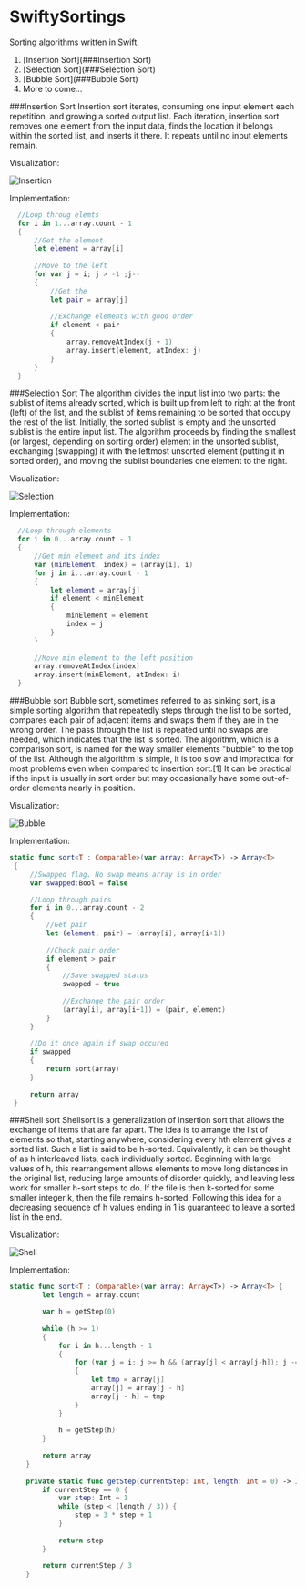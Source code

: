 # SwiftySortings
Sorting algorithms written in Swift. 

1. [Insertion Sort](###Insertion Sort)
2. [Selection Sort](###Selection Sort)
3. [Bubble Sort](###Bubble Sort)
4. More to come...

###Insertion Sort
Insertion sort iterates, consuming one input element each repetition, and growing a sorted output list. Each iteration, insertion sort removes one element from the input data, finds the location it belongs within the sorted list, and inserts it there. It repeats until no input elements remain.

Visualization:

![Insertion](https://upload.wikimedia.org/wikipedia/commons/0/0f/Insertion-sort-example-300px.gif)

Implementation:
```swift
  //Loop throug elemts
  for i in 1...array.count - 1
  {
      //Get the element
      let element = array[i]
      
      //Move to the left
      for var j = i; j > -1 ;j--
      {
          //Get the
          let pair = array[j]
          
          //Exchange elements with good order
          if element < pair
          {
              array.removeAtIndex(j + 1)
              array.insert(element, atIndex: j)
          }
      }
  }
```

###Selection Sort
The algorithm divides the input list into two parts: the sublist of items already sorted, which is built up from left to right at the front (left) of the list, and the sublist of items remaining to be sorted that occupy the rest of the list. Initially, the sorted sublist is empty and the unsorted sublist is the entire input list. The algorithm proceeds by finding the smallest (or largest, depending on sorting order) element in the unsorted sublist, exchanging (swapping) it with the leftmost unsorted element (putting it in sorted order), and moving the sublist boundaries one element to the right.

Visualization:

![Selection](https://upload.wikimedia.org/wikipedia/commons/9/94/Selection-Sort-Animation.gif)

Implementation:
```swift
  //Loop through elements
  for i in 0...array.count - 1
  {
      //Get min element and its index
      var (minElement, index) = (array[i], i)
      for j in i...array.count - 1
      {
          let element = array[j]
          if element < minElement
          {
              minElement = element
              index = j
          }
      }
      
      //Move min element to the left position
      array.removeAtIndex(index)
      array.insert(minElement, atIndex: i)
  }

```

###Bubble sort
Bubble sort, sometimes referred to as sinking sort, is a simple sorting algorithm that repeatedly steps through the list to be sorted, compares each pair of adjacent items and swaps them if they are in the wrong order. The pass through the list is repeated until no swaps are needed, which indicates that the list is sorted. The algorithm, which is a comparison sort, is named for the way smaller elements "bubble" to the top of the list. Although the algorithm is simple, it is too slow and impractical for most problems even when compared to insertion sort.[1] It can be practical if the input is usually in sort order but may occasionally have some out-of-order elements nearly in position.

Visualization:

![Bubble](https://upload.wikimedia.org/wikipedia/commons/c/c8/Bubble-sort-example-300px.gif)

Implementation:
```swift
static func sort<T : Comparable>(var array: Array<T>) -> Array<T>
 {
     //Swapped flag. No swap means array is in order
     var swapped:Bool = false

     //Loop through pairs
     for i in 0...array.count - 2
     {
         //Get pair
         let (element, pair) = (array[i], array[i+1])
         
         //Check pair order
         if element > pair
         {
             //Save swapped status
             swapped = true
             
             //Exchange the pair order
             (array[i], array[i+1]) = (pair, element)
         }
     }
     
     //Do it once again if swap occured
     if swapped
     {
         return sort(array)
     }
     
     return array
 }


```

###Shell sort
Shellsort is a generalization of insertion sort that allows the exchange of items that are far apart. The idea is to arrange the list of elements so that, starting anywhere, considering every hth element gives a sorted list. Such a list is said to be h-sorted. Equivalently, it can be thought of as h interleaved lists, each individually sorted. Beginning with large values of h, this rearrangement allows elements to move long distances in the original list, reducing large amounts of disorder quickly, and leaving less work for smaller h-sort steps to do. If the file is then k-sorted for some smaller integer k, then the file remains h-sorted. Following this idea for a decreasing sequence of h values ending in 1 is guaranteed to leave a sorted list in the end.

Visualization:

![Shell](https://upload.wikimedia.org/wikipedia/commons/d/d8/Sorting_shellsort_anim.gif)

Implementation:
```swift
static func sort<T : Comparable>(var array: Array<T>) -> Array<T> {
        let length = array.count

        var h = getStep(0)
        
        while (h >= 1)
        {
            for i in h...length - 1
            {
                for (var j = i; j >= h && (array[j] < array[j-h]); j -= h)
                {
                    let tmp = array[j]
                    array[j] = array[j - h]
                    array[j - h] = tmp
                }
            }
            
            h = getStep(h)
        }
        
        return array
    }
    
    private static func getStep(currentStep: Int, length: Int = 0) -> Int {
        if currentStep == 0 {
            var step: Int = 1
            while (step < (length / 3)) {
                step = 3 * step + 1
            }
            
            return step
        }
        
        return currentStep / 3
    }


```
